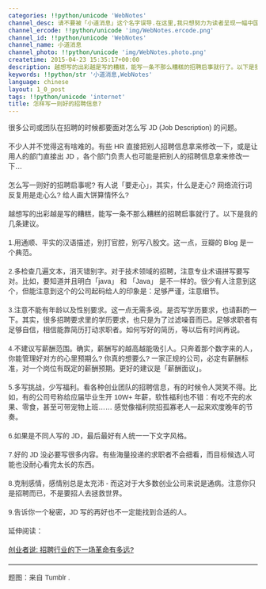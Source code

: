```yaml
---
categories: !!python/unicode 'WebNotes'
channel_desc: 请不要被「小道消息」这个名字误导.在这里,我只想努力为读者呈现一幅中国互联网的清明上河图.
channel_ercode: !!python/unicode 'img/WebNotes.ercode.png'
channel_id: !!python/unicode 'WebNotes'
channel_name: 小道消息
channel_photo: !!python/unicode 'img/WebNotes.photo.png'
createtime: 2015-04-23 15:35:17+00:00
description: 越想写的出彩越是写的糟糕，能写一条不那么糟糕的招聘启事就行了。以下是我的几条建议。
keywords: !!python/str '小道消息,WebNotes'
language: chinese
layout: 1_0_post
tags: !!python/unicode 'internet'
title: 怎样写一则好的招聘信息?
---
```

<div class="rich_media_content" id="js_content">
<p style="font-family: Avenir, sans-serif; border: 0px; margin-top: 12px; margin-bottom: 18px; padding: 0px; outline: 0px; color: rgb(51, 51, 51); white-space: normal;">
         很多公司或团队在招聘的时候都要面对怎么写 JD (Job Description) 的问题。
        </p>
<p style="font-family: Avenir, sans-serif; border: 0px; margin-top: 12px; margin-bottom: 18px; padding: 0px; outline: 0px; color: rgb(51, 51, 51); white-space: normal;">
         不少人并不觉得这有啥难的。有些 HR 直接把别人招聘信息拿来修改一下，或是让用人的部门直接出 JD ，各个部门负责人也可能是把别人的招聘信息拿来修改一下…
        </p>
<p style="font-family: Avenir, sans-serif; border: 0px; margin-top: 12px; margin-bottom: 18px; padding: 0px; outline: 0px; color: rgb(51, 51, 51); white-space: normal;">
         怎么写一则好的招聘启事呢? 有人说「要走心」，其实，什么是走心? 网络流行词反复用是走心么? 给人画大饼算情怀么?
        </p>
<p style="font-family: Avenir, sans-serif; border: 0px; margin-top: 12px; margin-bottom: 18px; padding: 0px; outline: 0px; color: rgb(51, 51, 51); white-space: normal;">
         越想写的出彩越是写的糟糕，能写一条不那么糟糕的招聘启事就行了。以下是我的几条建议。
        </p>
<p style="font-family: Avenir, sans-serif; border: 0px; margin-top: 12px; margin-bottom: 18px; padding: 0px; outline: 0px; color: rgb(51, 51, 51); white-space: normal;">
         1.用通顺、平实的汉语描述，别打官腔，别写八股文。这一点，豆瓣的 Blog 是一个典范。
        </p>
<p style="font-family: Avenir, sans-serif; border: 0px; margin-top: 12px; margin-bottom: 18px; padding: 0px; outline: 0px; color: rgb(51, 51, 51); white-space: normal;">
         2.多检查几遍文本，消灭错别字。对于技术领域的招聘，注意专业术语拼写要写对。比如，要知道并且明白「java」 和 「Java」 是不一样的。很少有人注意到这个，但能注意到这个的公司起码给人的印象是：足够严谨，注意细节。
        </p>
<p style="font-family: Avenir, sans-serif; border: 0px; margin-top: 12px; margin-bottom: 18px; padding: 0px; outline: 0px; color: rgb(51, 51, 51); white-space: normal;">
         3.注意不能有年龄以及性别要求。这一点无需多说。是否写学历要求，也请斟酌一下。其实，很多招聘要求里的学历要求，也只是为了过滤噪音而已。足够求职者有足够自信，相信能靠简历打动求职者。如何写好的简历，等以后有时间再说。
        </p>
<p style="font-family: Avenir, sans-serif; border: 0px; margin-top: 12px; margin-bottom: 18px; padding: 0px; outline: 0px; color: rgb(51, 51, 51); white-space: normal;">
         4.不建议写薪酬范围。确实，薪酬写的越高越能吸引人。只奔着那个数字来的人，你能管理好对方的心里预期么? 你真的想要么? 一家正规的公司，必定有薪酬标准，对一个岗位有既定的薪酬预期。更好的建议是「薪酬面议」。
        </p>
<p style="font-family: Avenir, sans-serif; border: 0px; margin-top: 12px; margin-bottom: 18px; padding: 0px; outline: 0px; color: rgb(51, 51, 51); white-space: normal;">
         5.多写挑战，少写福利。看各种创业团队的招聘信息，有的时候令人哭笑不得。比如，有的公司号称给应届毕业生开 10W+ 年薪，软性福利也不错：有吃不完的水果、零食，甚至可带宠物上班…… 感觉像福利院招孤寡老人一起来欢度晚年的节奏。
        </p>
<p style="font-family: Avenir, sans-serif; border: 0px; margin-top: 12px; margin-bottom: 18px; padding: 0px; outline: 0px; color: rgb(51, 51, 51); white-space: normal;">
         6.如果是不同人写的 JD，最后最好有人统一一下文字风格。
        </p>
<p style="font-family: Avenir, sans-serif; border: 0px; margin-top: 12px; margin-bottom: 18px; padding: 0px; outline: 0px; color: rgb(51, 51, 51); white-space: normal;">
         7.好的 JD 没必要写很多内容。有些海量投递的求职者不会细看，而目标候选人可能也没耐心看完太长的东西。
        </p>
<p style="font-family: Avenir, sans-serif; border: 0px; margin-top: 12px; margin-bottom: 18px; padding: 0px; outline: 0px; color: rgb(51, 51, 51); white-space: normal;">
         8.克制感情，感情别总是太充沛 - 而这对于大多数创业公司来说是通病。注意你只是招聘而已，不是要招人去拯救世界。
        </p>
<p style="font-family: Avenir, sans-serif; border: 0px; margin-top: 12px; margin-bottom: 18px; padding: 0px; outline: 0px; color: rgb(51, 51, 51); white-space: normal;">
         9.告诉你一个秘密，JD 写的再好也不一定能找到合适的人。
        </p>
<p style="font-family: Avenir, sans-serif; border: 0px; margin-top: 12px; margin-bottom: 18px; padding: 0px; outline: 0px; color: rgb(51, 51, 51); white-space: normal;">
         延伸阅读：
        </p>
<p style="font-family: Avenir, sans-serif; border: 0px; margin-top: 12px; margin-bottom: 18px; padding: 0px; outline: 0px; color: rgb(51, 51, 51); white-space: normal;">
<a data_ue_src="http://mp.weixin.qq.com/s?__biz=MjM5ODIyMTE0MA==&amp;mid=207844335&amp;idx=1&amp;sn=65933264aad3456d9b7db80e033cd0b8&amp;scene=21#wechat_redirect" href="http://mp.weixin.qq.com/s?__biz=MjM5ODIyMTE0MA==&amp;mid=207844335&amp;idx=1&amp;sn=65933264aad3456d9b7db80e033cd0b8&amp;scene=21#wechat_redirect" target="_blank">
          创业者说: 招聘行业的下一场革命有多远?
         </a>
<br/>
</p>
<hr style="font-family: Avenir, sans-serif; border-right-width: 0px; border-bottom-width: 0px; border-left-width: 0px; border-top-style: solid; border-top-color: rgb(234, 234, 234); height: 1px; margin: 1em 0px; padding: 0px; color: rgb(51, 51, 51); white-space: normal;"/>
<p style="font-family: Avenir, sans-serif; border: 0px; margin-top: 12px; margin-bottom: 18px; padding: 0px; outline: 0px; color: rgb(51, 51, 51); white-space: normal;">
         题图：来自 Tumblr .
        </p>
<p>
<br/>
</p>
</div>